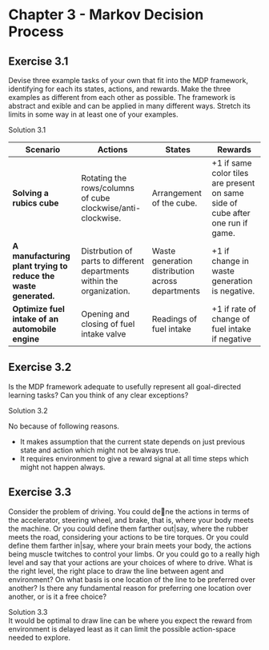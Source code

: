 # Chapter 3 - Markov Decision Process

## Exercise 3.1  
Devise three example tasks of your own that fit into the MDP framework, identifying for
each its states, actions, and rewards. Make the three examples as different from each other as possible.
The framework is abstract and 
exible and can be applied in many different ways. Stretch its limits in
some way in at least one of your examples.

Solution 3.1   

| Scenario        | Actions           | States  |  Rewards  |
| ------------- |-------------| -----| ---- |  
| **Solving a rubics cube**      | Rotating the rows/columns of cube clockwise/anti-clockwise. | Arrangement of the cube. | +1 if same color tiles are present on same side of cube after one run if game. |
| **A manufacturing plant trying to reduce the waste generated.**    | Distrbution of parts to different departments within the organization.      |  Waste generation distribution across departments  | +1 if change in waste generation is negative. |
| **Optimize fuel intake of an automobile engine** | Opening and closing of fuel intake valve | Readings of fuel intake | +1 if rate of change of fuel intake if negative |

## Exercise 3.2
Is the MDP framework adequate to usefully represent all goal-directed learning tasks?
Can you think of any clear exceptions?  

Solution 3.2  

No because of following reasons.  
- It makes assumption that the current state depends on just previous state and action which might not be always true.  
- It requires environment to give a reward signal at all time steps which might not happen always.


## Exercise 3.3
Consider the problem of driving. You could dene the actions in terms of the accelerator,
steering wheel, and brake, that is, where your body meets the machine. Or you could define them farther
out|say, where the rubber meets the road, considering your actions to be tire torques. Or you could
define them farther in|say, where your brain meets your body, the actions being muscle twitches to
control your limbs. Or you could go to a really high level and say that your actions are your choices of
where to drive. What is the right level, the right place to draw the line between agent and environment?
On what basis is one location of the line to be preferred over another? Is there any fundamental reason
for preferring one location over another, or is it a free choice?  

Solution 3.3  
It would be optimal to draw line can be where you expect the reward from environment is delayed least as it can limit the possible action-space needed to explore.   

